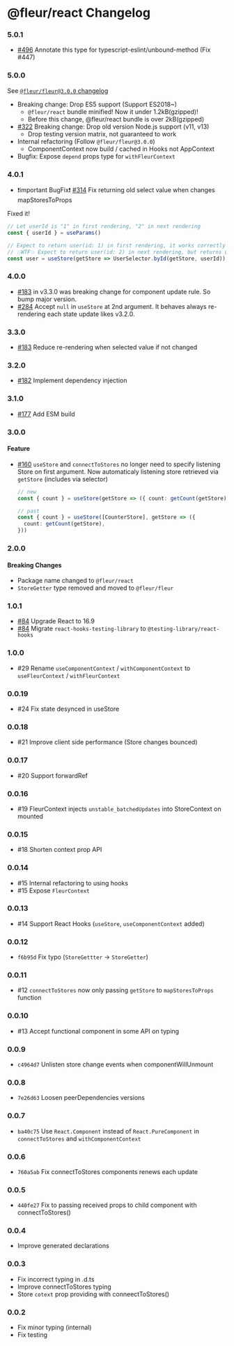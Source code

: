 # @fleur/react Changelog

### 5.0.1

- [#496](https://github.com/fleur-js/fleur/pull/496) Annotate this type for typescript-eslint/unbound-method (Fix #447)

### 5.0.0

See [`@fleur/fleur@3.0.0` changelog](/packages/fleur/CHANGELOG.md)

- Breaking change: Drop ES5 support (Support ES2018~)
  - `@fleur/react` bundle minified! Now it under 1.2kB(gzipped)!
  - Before this change, @fleur/react bundle is over 2kB(gzipped)
- [#322](https://github.com/fleur-js/fleur/pull/322) Breaking change: Drop old version Node.js support (v11, v13)
  - Drop testing version matrix, not guaranteed to work 
- Internal refactoring (Follow `@fleur/fleur@3.0.0`)
  - ComponentContext now build / cached in Hooks not AppContext
- Bugfix: Expose `depend` props type for `withFleurContext`

### 4.0.1

- ❗important BugFix❗ [#314](https://github.com/fleur-js/fleur/pull/314) Fix returning old select value when changes mapStoresToProps

Fixed it!

```ts
// Let userId is "1" in first rendering, "2" in next rendering
const { userId } = useParams()

// Expect to return user(id: 1) in first rendering, it works correctly
// 💥WTF💥 Expect to return user(id: 2) in next rendering, but returns user(id: 1)
const user = useStore(getStore => UserSelector.byId(getStore, userId))
```

### 4.0.0

- [#183](https://github.com/fleur-js/fleur/pull/183) in v3.3.0 was breaking change for component update rule. So bump major version.
- [#284](https://github.com/fleur-js/fleur/pull/284) Accept `null` in `useStore` at 2nd argument. It behaves always re-rendering each state update likes v3.2.0.

### 3.3.0

- [#183](https://github.com/fleur-js/fleur/pull/183) Reduce re-rendering when selected value if not changed

### 3.2.0

- [#182](https://github.com/fleur-js/fleur/pull/182) Implement dependency injection

### 3.1.0

- [#177](https://github.com/fleur-js/fleur/pull/177/files) Add ESM build

### 3.0.0

#### Feature

- [#160](https://github.com/fleur-js/fleur/pull/160) `useStore` and `connectToStores` no longer need to specify listening Store on first argument.
  Now automaticaly listening store retrieved via `getStore` (includes via selector)

  ```typescript
  // new
  const { count } = useStore(getStore => ({ count: getCount(getStore) }))

  // past
  const { count } = useStore([CounterStore], getStore => ({
    count: getCount(getStore),
  }))
  ```

### 2.0.0

#### Breaking Changes

- Package name changed to `@fleur/react`
- `StoreGetter` type removed and moved to `@fleur/fleur`

### 1.0.1

- [#84](https://github.com/fleur-js/fleur/pull/84) Upgrade React to 16.9
- [#84](https://github.com/fleur-js/fleur/pull/84) Migrate `react-hooks-testing-library` to `@testing-library/react-hooks`

### 1.0.0

- #29 Rename `useComponentContext` / `withComponentContext` to `useFleurContext` / `withFleurContext`

### 0.0.19

- #24 Fix state desynced in useStore

### 0.0.18

- #21 Improve client side performance (Store changes bounced)

### 0.0.17

- #20 Support forwardRef

### 0.0.16

- #19 FleurContext injects `unstable_batchedUpdates` into StoreContext on mounted

### 0.0.15

- #18 Shorten context prop API

### 0.0.14

- #15 Internal refactoring to using hooks
- #15 Expose `FleurContext`

### 0.0.13

- #14 Support React Hooks (`useStore`, `useComponentContext` added)

### 0.0.12

- `f6b95d` Fix typo (`StoreGettter` → `StoreGetter`)

### 0.0.11

- #12 `connectToStores` now only passing `getStore` to `mapStoresToProps` function

### 0.0.10

- #13 Accept functional component in some API on typing

### 0.0.9

- `c4964d7` Unlisten store change events when componentWillUnmount

### 0.0.8

- `7e26d63` Loosen peerDependencies versions

### 0.0.7

- `ba40c75` Use `React.Component` instead of `React.PureComponent` in `connectToStores` and `withComponentContext`

### 0.0.6

- `760a5ab` Fix connectToStores components renews each update

### 0.0.5

- `440fe27` Fix to passing received props to child component with connectToStores()

### 0.0.4

- Improve generated declarations

### 0.0.3

- Fix incorrect typing in .d.ts
- Improve connectToStores typing
- Store `cotext` prop providing with conneectToStores()

### 0.0.2

- Fix minor typing (internal)
- Fix testing
